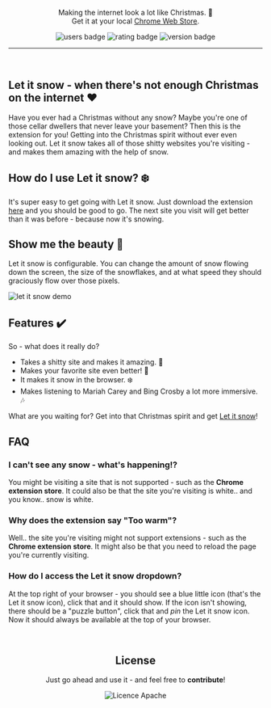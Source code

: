 
<!-- ![marquee](https://user-images.githubusercontent.com/14088342/145066340-c1f5ff26-3a9d-483c-a333-143d9c620650.png) -->

<p align="center">
  <p align="center">
		Making the internet look a lot like Christmas. 🎅</br>
		Get it at your local <a href="https://chrome.google.com/webstore/detail/let-it-snow/glbcjjncmcgmnjcnijnnakeeccdojipb">Chrome Web Store</a>.
	</p>
  <p align="center">
    <img alt='users badge' src='https://img.shields.io/chrome-web-store/users/glbcjjncmcgmnjcnijnnakeeccdojipb?color=FFD3B4&style=flat-square' />
    <img alt='rating badge' src='https://img.shields.io/chrome-web-store/stars/glbcjjncmcgmnjcnijnnakeeccdojipb?color=D5ECC2&style=flat-square' />
    <img alt='version badge' src='https://img.shields.io/badge/version-0.2.1-blue.svg?color=98DDCA&style=flat-square' />
  </p>
</div>

<hr><br>

## Let it snow - when there's not enough Christmas on the internet ❤️

Have you ever had a Christmas without any snow? Maybe you're one of those cellar dwellers that never leave your basement? Then this is the extension for you! Getting into the Christmas spirit without ever even looking out. Let it snow takes all of those shitty websites you're visiting - and makes them amazing with the help of snow.

## How do I use Let it snow? ❄️

It's super easy to get going with Let it snow. Just download the extension [here](https://chrome.google.com/webstore/detail/let-it-snow/glbcjjncmcgmnjcnijnnakeeccdojipb) and you should be good to go. The next site you visit will get better than it was before - because now it's snowing.

## Show me the beauty 💅

Let it snow is configurable. You can change the amount of snow flowing down the screen, the size of the snowflakes, and at what speed they should graciously flow over those pixels.

![let it snow demo](https://user-images.githubusercontent.com/14088342/201927520-dc8b581c-86e2-480c-8faf-acdc85928e31.gif)

## Features ✔️

So - what does it really do?
* Takes a shitty site and makes it amazing. 🎄
* Makes your favorite site even better! 🎿
* It makes it snow in the browser. ❄️
* Makes listening to Mariah Carey and Bing Crosby a lot more immersive. 🎶


What are you waiting for? Get into that Christmas spirit and get [Let it snow](https://chrome.google.com/webstore/detail/let-it-snow/glbcjjncmcgmnjcnijnnakeeccdojipb)!

## FAQ

### I can't see any snow - what's happening!?
You might be visiting a site that is not supported - such as the **Chrome extension store**. It could also be that the site you're visiting is white.. and you know.. snow is white.

### Why does the extension say "Too warm"?
Well.. the site you're visiting might not support extensions - such as the **Chrome extension store**. It might also be that you need to reload the page you're currently visiting. 

### How do I access the Let it snow dropdown?
At the top right of your browser - you should see a blue little icon (that's the Let it snow icon), click that and it should show. If the icon isn't showing, there should be a "puzzle button", click that and *pin* the Let it snow icon. Now it should always be available at the top of your browser.

<br>

 <div align="center">
	<h2>License</h2>
	<p>Just go ahead and use it - and feel free to <strong>contribute</strong>!</p>
  <img alt='Licence Apache' src='https://img.shields.io/github/license/ntwigs/hourly?style=flat-square' />
</div>
